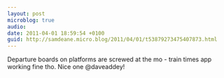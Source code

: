 ```yaml
---
layout: post
microblog: true
audio: 
date: 2011-04-01 18:59:54 +0100
guid: http://samdeane.micro.blog/2011/04/01/t53879273475407873.html
---
```

Departure boards on platforms are screwed at the mo - train times app working fine tho. Nice one @daveaddey!
